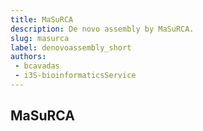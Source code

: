 ```yaml
---
title: MaSuRCA
description: De novo assembly by MaSuRCA.
slug: masurca
label: denovoassembly_short
authors:
 - bcavadas
 - i3S-bioinformaticsService
---
```


## MaSuRCA
